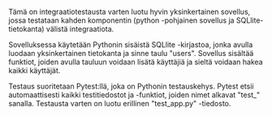 Tämä on integraatiotestausta varten luotu hyvin yksinkertainen sovellus, jossa testataan kahden komponentin (python -pohjainen sovellus ja SQLlite-tietokanta) välistä integraatiota.

Sovelluksessa käytetään Pythonin sisäistä SQLlite -kirjastoa, jonka avulla luodaan yksinkertainen tietokanta ja sinne taulu "users".
Sovellus sisältää funktiot, joiden avulla tauluun voidaan lisätä käyttäjiä  ja sieltä voidaan hakea kaikki käyttäjät. 

Testaus suoritetaan Pytest:llä, joka on Pythonin testauskehys. Pytest etsii automaattisesti kaikki testitiedostot ja -funktiot, joiden nimet alkavat "test_" sanalla. 
Testausta varten on luotu erillinen "test_app.py" -tiedosto. 
